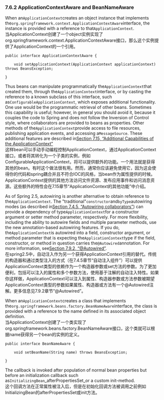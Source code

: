 ### 7.6.2 ApplicationContextAware and BeanNameAware

When an`ApplicationContext`creates an object instance that implements the`org.springframework.context.ApplicationContextAware`interface, the instance is provided with a reference to that`ApplicationContext`.  
当ApplicationContext创建了一个object实例实现了org.springframework.context.ApplicationContextAware接口，那么这个实例提供了ApplicationContext的一个引用。

```
public interface ApplicationContextAware {

    void setApplicationContext(ApplicationContext applicationContext) throws BeansException;

}
```

Thus beans can manipulate programmatically the`ApplicationContext`that created them, through the`ApplicationContext`interface, or by casting the reference to a known subclass of this interface, such as`ConfigurableApplicationContext`, which exposes additional functionality. One use would be the programmatic retrieval of other beans. Sometimes this capability is useful; however, in general you should avoid it, because it couples the code to Spring and does not follow the Inversion of Control style, where collaborators are provided to beans as properties. Other methods of the`ApplicationContext`provide access to file resources, publishing application events, and accessing a`MessageSource`. These additional features are described in[Section 7.15, “Additional Capabilities of the ApplicationContext”](https://docs.spring.io/spring/docs/current/spring-framework-reference/htmlsingle/#context-introduction)  
这样bean可以手动手动编程控制ApplicationContext，通过ApplicationContext接口，或者将其转化为一个子类的实例，例如ConfigurableApplicationContext，将可以提供额外的功能。一个用法就是获得其他的bean。有时这个做法很有用。然而，通常你应该避免使用它，因为这会使得你的代码和spring耦合并且不符合IOC的风格，当bean作为属性提供的时候。ApplicationContext提供的其他方法访问文件资源、发布应用事件和访问消息资源。这些额外的特性会在7.15章节“ApplicationContext的其他功能”中介绍。

As of Spring 2.5, autowiring is another alternative to obtain reference to the`ApplicationContext`. The "traditional"`constructor`and`byType`autowiring modes \(as described in[Section 7.4.5, “Autowiring collaborators”](https://docs.spring.io/spring/docs/current/spring-framework-reference/htmlsingle/#beans-factory-autowire)\) can provide a dependency of type`ApplicationContext`for a constructor argument or setter method parameter, respectively. For more flexibility, including the ability to autowire fields and multiple parameter methods, use the new annotation-based autowiring features. If you do, the`ApplicationContext`is autowired into a field, constructor argument, or method parameter that is expecting the`ApplicationContext`type if the field, constructor, or method in question carries the`@Autowired`annotation. For more information, see[Section 7.9.2, “@Autowired”](https://docs.spring.io/spring/docs/current/spring-framework-reference/htmlsingle/#beans-autowired-annotation).  
在spring2.5中，自动注入作为另一个获得ApplicationContext引用的替代。传统的构造器和通过类型注入的方式（在7.4.5章节“自动注入组件”）可以提供ApplicationContext类型的依赖作为一个构造器参数或set方法的参数。为了更加便利，包括可以注入的属性和多个参数方法，使用基于注解的自动注入特性。如果你这样做，ApplicationContext可以注入到属性、构造器参数或方法参数被期望ApplicationContext类型的参数如果属性、构造器或方法有一个@Autowired注解。更多信息见7.9.2章节“@Autowired”。

When an`ApplicationContext`creates a class that implements the`org.springframework.beans.factory.BeanNameAware`interface, the class is provided with a reference to the name defined in its associated object definition.  
当ApplicationContext创建了一个类实现了org.springframework.beans.factory.BeanNameAware接口，这个类就可以根据name获得另一个bean的实例的定义。

```
public interface BeanNameAware {

    void setBeanName(String name) throws BeansException;

}
```

The callback is invoked after population of normal bean properties but before an initialization callback such as`InitializingBean`\_afterPropertiesSet\_or a custom init-method.  
这个回调方法在正常属性被注入后，但是在初始化回调方法被调用之前例如InitializingBean的afterPropertiesSet或init方法。

